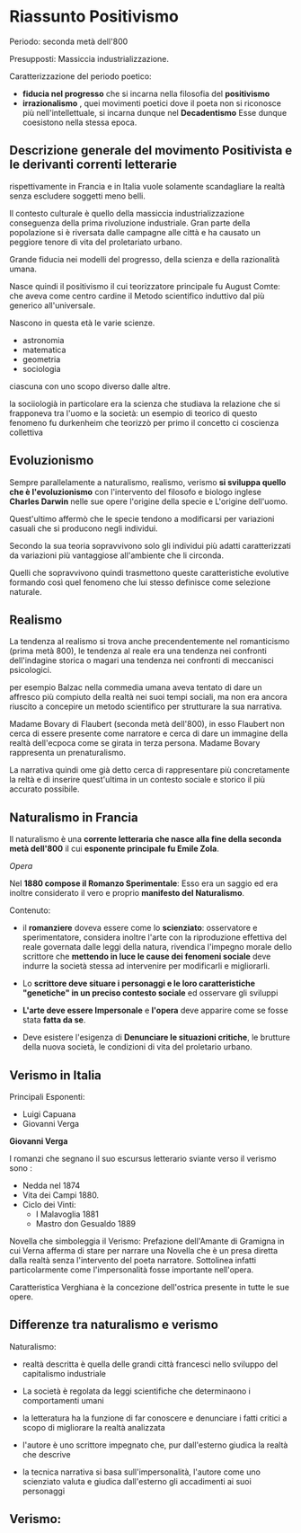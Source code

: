 # Riassunto Positivismo 

Periodo: seconda metà dell'800

Presupposti:
Massiccia industrializzazione.

Caratterizzazione del periodo poetico:
- **fiducia nel progresso** che si incarna nella filosofia del **positivismo**
- **irrazionalismo** , quei movimenti poetici dove il poeta non si riconosce più nell'intellettuale, si incarna dunque nel **Decadentismo**
Esse dunque coesistono nella stessa epoca.

## Descrizione generale del movimento Positivista e le derivanti correnti letterarie

rispettivamente in Francia e in Italia vuole solamente scandagliare la realtà senza escludere soggetti meno belli.

Il contesto culturale è quello della massiccia industrializzazione conseguenza della prima rivoluzione industriale.
Gran parte della popolazione si  è riversata dalle campagne alle città e ha causato un peggiore tenore di vita del proletariato urbano.

Grande fiducia nei modelli del progresso, della scienza e della razionalità umana.

Nasce quindi il positivismo il cui teorizzatore principale fu August Comte:
che aveva  come centro cardine il Metodo scientifico induttivo dal più generico all'universale.

Nascono in questa età le varie scienze.
- astronomia 
- matematica
- geometria
- sociologia

ciascuna con uno scopo diverso dalle altre.

la sociiologià in particolare era la scienza che studiava la relazione che si frapponeva tra l'uomo e la società:
un esempio di teorico di questo fenomeno fu durkenheim che teorizzò per primo il concetto ci coscienza collettiva 

## Evoluzionismo

Sempre parallelamente a naturalismo, realismo, verismo **si sviluppa quello che è l'evoluzionismo** con l'intervento del filosofo e biologo inglese **Charles Darwin** nelle sue opere l'origine della specie e L'origine dell'uomo.

Quest'ultimo affermò che le specie tendono a modificarsi per variazioni casuali che si producono negli individui.

Secondo la sua teoria sopravvivono solo gli individui più adatti caratterizzati da variazioni più vantaggiose all'ambiente che li circonda.

Quelli che sopravvivono quindi trasmettono queste caratteristiche evolutive formando così quel fenomeno che lui stesso definisce come selezione naturale.

## Realismo

La tendenza al realismo si trova anche precendentemente nel romanticismo (prima metà 800), le tendenza al reale era una tendenza nei confronti dell'indagine storica o magari una tendenza nei confronti di meccanisci psicologici.

per esempio Balzac nella commedia umana aveva tentato di dare un affresco più compiuto della realtà nei suoi tempi sociali, ma non era ancora riuscito a concepire un metodo scientifico per strutturare la sua narrativa.

Madame Bovary di Flaubert (seconda metà dell'800), in esso Flaubert non cerca di essere presente come narratore e cerca di dare un immagine della realtà dell'ecpoca come se girata in terza persona.
Madame Bovary rappresenta un prenaturalismo.

La narrativa quindi ome già detto cerca di rappresentare più concretamente la reltà e di inserire quest'ultima in un contesto sociale e storico il più accurato possibile.

## Naturalismo in Francia

Il naturalismo è una 
**corrente letteraria che nasce alla fine della seconda metà dell'800**
il cui **esponente principale fu Emile Zola**.


*Opera*

Nel **1880 compose il Romanzo Sperimentale**:
Esso era un saggio ed era inoltre considerato il vero e proprio **manifesto del Naturalismo**.

Contenuto:
- il **romanziere** doveva essere come lo **scienziato**: osservatore e sperimentatore, considera inoltre l'arte con la riproduzione effettiva del reale governata dalle leggi della natura, rivendica l'impegno morale dello scrittore che **mettendo in luce le cause dei fenomeni sociale** deve indurre la società stessa ad intervenire per modificarli e migliorarli.

- Lo **scrittore deve situare i personaggi e le loro caratteristiche "genetiche" in un preciso contesto sociale** ed osservare gli sviluppi

- **L'arte deve essere Impersonale** e **l'opera** deve apparire come se fosse stata **fatta da se**.

- Deve esistere l'esigenza di **Denunciare le situazioni critiche**, le brutture della nuova società, le condizioni di vita del proletario urbano.

## Verismo in Italia

Principali Esponenti:
- Luigi Capuana
- Giovanni Verga

**Giovanni Verga**

I romanzi che segnano il suo escursus letterario sviante verso il verismo sono :
- Nedda nel 1874 
- Vita dei Campi 1880.
- Ciclo dei Vinti:
	- I Malavoglia 1881
	- Mastro don Gesualdo 1889

Novella che simboleggia il Verismo:
Prefazione dell'Amante di Gramigna in cui Verna afferma di stare per narrare una Novella  che è un presa diretta dalla realtà senza l'intervento del poeta narratore.
Sottolinea infatti particolarmente come l'impersonalità fosse importante nell'opera.

Caratteristica Verghiana è la concezione dell'ostrica presente in tutte le sue opere.

## Differenze tra naturalismo e verismo

Naturalismo:
- realtà descritta è quella delle grandi città francesci nello sviluppo del capitalismo industriale

- La società è regolata da leggi scientifiche che determinaono i comportamenti umani

- la letteratura ha la funzione di far conoscere e denunciare i  fatti critici a scopo di migliorare la realtà analizzata

- l'autore è uno scrittore impegnato che, pur dall'esterno giudica la realtà che descrive

- la tecnica narrativa si basa sull'impersonalità, l'autore come uno scienziato valuta e giudica dall'esterno gli accadimenti ai suoi personaggi

Verismo:
- 
<!--stackedit_data:
eyJoaXN0b3J5IjpbMTc1OTc2NDUzOSwxMDYwNDE0MjUwLC04MD
MxODk4MTksMTU3Mzg1Mzg5MywxOTA1OTgyNTYxXX0=
-->